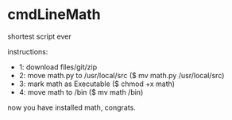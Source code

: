 # cmdLineMath
shortest script ever

instructions:
- 1: download files/git/zip
- 2: move math.py to /usr/local/src ($ mv math.py /usr/local/src)
- 3: mark math as Executable ($ chmod +x math)
- 4: move math to /bin ($ mv math /bin)

now you have installed math, congrats.
